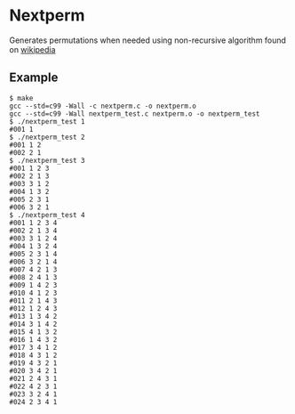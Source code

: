 # Nextperm

Generates permutations when needed using non-recursive algorithm found
on [wikipedia](https://en.wikipedia.org/wiki/Heap's_algorithm)

## Example

```
$ make
gcc --std=c99 -Wall -c nextperm.c -o nextperm.o
gcc --std=c99 -Wall nextperm_test.c nextperm.o -o nextperm_test
$ ./nextperm_test 1
#001 1 
$ ./nextperm_test 2
#001 1 2 
#002 2 1 
$ ./nextperm_test 3
#001 1 2 3 
#002 2 1 3 
#003 3 1 2 
#004 1 3 2 
#005 2 3 1 
#006 3 2 1 
$ ./nextperm_test 4
#001 1 2 3 4 
#002 2 1 3 4 
#003 3 1 2 4 
#004 1 3 2 4 
#005 2 3 1 4 
#006 3 2 1 4 
#007 4 2 1 3 
#008 2 4 1 3 
#009 1 4 2 3 
#010 4 1 2 3 
#011 2 1 4 3 
#012 1 2 4 3 
#013 1 3 4 2 
#014 3 1 4 2 
#015 4 1 3 2 
#016 1 4 3 2 
#017 3 4 1 2 
#018 4 3 1 2 
#019 4 3 2 1 
#020 3 4 2 1 
#021 2 4 3 1 
#022 4 2 3 1 
#023 3 2 4 1 
#024 2 3 4 1 
``` 
